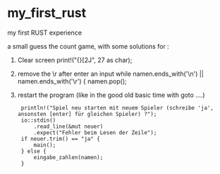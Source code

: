 # my_first_rust
my first RUST experience

a small guess the count game, with some solutions for :
1. Clear screen
  print!("{}[2J", 27 as char);
  
2. remove the \r after enter an input
  while namen.ends_with('\n') || namen.ends_with('\r') {
		namen.pop();
    
2. restart the program (like in the good old basic time with goto ....)

		println!("Spiel neu starten mit neuem Spieler (schreibe 'ja', ansonsten [enter] für gleichen Spieler) ?");
		io::stdin()
			.read_line(&mut neuer)
	    	.expect("Fehler beim Lesen der Zeile");
		if neuer.trim() == "ja" {
			main();
		} else {
			eingabe_zahlen(namen);
		}
